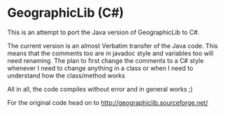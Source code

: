 GeographicLib (C#)
==================
This is an attempt to port the Java version of GeographicLib to C#.

The current version is an almost Verbatim transfer of the Java code. 
This means that the comments too are in javadoc style and variables too will need renaming.
The plan to first change the comments to a C# style whenever I need to change anything in a class or when I need to understand how the class/method works

All in all, the code compiles without error and in general works ;)

For the original code head on to http://geographiclib.sourceforge.net/
